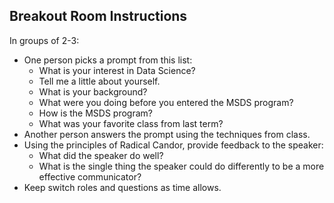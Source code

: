 Breakout Room Instructions
------

In groups of 2-3:

- One person picks a prompt from this list:
    - What is your interest in Data Science?
    - Tell me a little about yourself.
    - What is your background?
    - What were you doing before you entered the MSDS program?
    - How is the MSDS program?
    - What was your favorite class from last term?
- Another person answers the prompt using the techniques from class.
- Using the principles of Radical Candor, provide feedback to the speaker:
    - What did the speaker do well?
    - What is the single thing the speaker could do differently to be a more effective communicator?
- Keep switch roles and questions as time allows.

